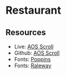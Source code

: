 # Restaurant

## Resources

- Live: [AOS Scroll](https://michalsnik.github.io/aos/)
- Github: [AOS Scroll](https://github.com/michalsnik/aos)
- Fonts: [Poppins](https://fonts.google.com/specimen/Poppins?query=poppins)
- Fonts: [Raleway](https://fonts.google.com/specimen/Raleway?query=raleway)
